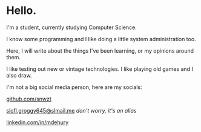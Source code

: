 # Hello.

I'm a student, currently studying Computer Science. 

I know some programming and I like doing a little system administration too.

Here, I will write about the things I've been learning, or my opinions around them.

I like testing out new or vintage technologies. I like playing old games and I also draw.

I'm not a big social media person, here are my socials:

[github.com/snwzt](https://github.com/snwzt)

[slofl.groggy645@slmail.me](mailto:slofl.groggy645@slmail.me) *don't worry, it's an alias*

[linkedin.com/in/mdehury](https://linkedin.com/in/mdehury)
